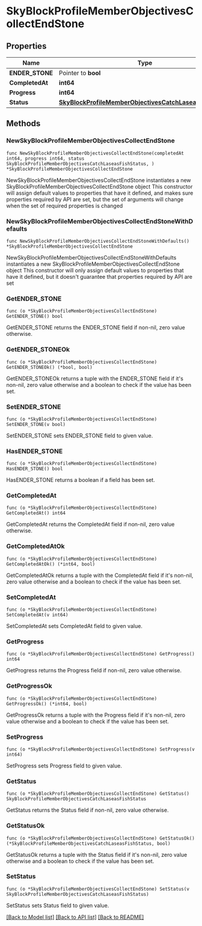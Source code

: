 # SkyBlockProfileMemberObjectivesCollectEndStone

## Properties

Name | Type | Description | Notes
------------ | ------------- | ------------- | -------------
**ENDER_STONE** | Pointer to **bool** |  | [optional] 
**CompletedAt** | **int64** |  | 
**Progress** | **int64** |  | 
**Status** | [**SkyBlockProfileMemberObjectivesCatchLaseasFishStatus**](SkyBlockProfileMemberObjectivesCatchLaseasFishStatus.md) |  | 

## Methods

### NewSkyBlockProfileMemberObjectivesCollectEndStone

`func NewSkyBlockProfileMemberObjectivesCollectEndStone(completedAt int64, progress int64, status SkyBlockProfileMemberObjectivesCatchLaseasFishStatus, ) *SkyBlockProfileMemberObjectivesCollectEndStone`

NewSkyBlockProfileMemberObjectivesCollectEndStone instantiates a new SkyBlockProfileMemberObjectivesCollectEndStone object
This constructor will assign default values to properties that have it defined,
and makes sure properties required by API are set, but the set of arguments
will change when the set of required properties is changed

### NewSkyBlockProfileMemberObjectivesCollectEndStoneWithDefaults

`func NewSkyBlockProfileMemberObjectivesCollectEndStoneWithDefaults() *SkyBlockProfileMemberObjectivesCollectEndStone`

NewSkyBlockProfileMemberObjectivesCollectEndStoneWithDefaults instantiates a new SkyBlockProfileMemberObjectivesCollectEndStone object
This constructor will only assign default values to properties that have it defined,
but it doesn't guarantee that properties required by API are set

### GetENDER_STONE

`func (o *SkyBlockProfileMemberObjectivesCollectEndStone) GetENDER_STONE() bool`

GetENDER_STONE returns the ENDER_STONE field if non-nil, zero value otherwise.

### GetENDER_STONEOk

`func (o *SkyBlockProfileMemberObjectivesCollectEndStone) GetENDER_STONEOk() (*bool, bool)`

GetENDER_STONEOk returns a tuple with the ENDER_STONE field if it's non-nil, zero value otherwise
and a boolean to check if the value has been set.

### SetENDER_STONE

`func (o *SkyBlockProfileMemberObjectivesCollectEndStone) SetENDER_STONE(v bool)`

SetENDER_STONE sets ENDER_STONE field to given value.

### HasENDER_STONE

`func (o *SkyBlockProfileMemberObjectivesCollectEndStone) HasENDER_STONE() bool`

HasENDER_STONE returns a boolean if a field has been set.

### GetCompletedAt

`func (o *SkyBlockProfileMemberObjectivesCollectEndStone) GetCompletedAt() int64`

GetCompletedAt returns the CompletedAt field if non-nil, zero value otherwise.

### GetCompletedAtOk

`func (o *SkyBlockProfileMemberObjectivesCollectEndStone) GetCompletedAtOk() (*int64, bool)`

GetCompletedAtOk returns a tuple with the CompletedAt field if it's non-nil, zero value otherwise
and a boolean to check if the value has been set.

### SetCompletedAt

`func (o *SkyBlockProfileMemberObjectivesCollectEndStone) SetCompletedAt(v int64)`

SetCompletedAt sets CompletedAt field to given value.


### GetProgress

`func (o *SkyBlockProfileMemberObjectivesCollectEndStone) GetProgress() int64`

GetProgress returns the Progress field if non-nil, zero value otherwise.

### GetProgressOk

`func (o *SkyBlockProfileMemberObjectivesCollectEndStone) GetProgressOk() (*int64, bool)`

GetProgressOk returns a tuple with the Progress field if it's non-nil, zero value otherwise
and a boolean to check if the value has been set.

### SetProgress

`func (o *SkyBlockProfileMemberObjectivesCollectEndStone) SetProgress(v int64)`

SetProgress sets Progress field to given value.


### GetStatus

`func (o *SkyBlockProfileMemberObjectivesCollectEndStone) GetStatus() SkyBlockProfileMemberObjectivesCatchLaseasFishStatus`

GetStatus returns the Status field if non-nil, zero value otherwise.

### GetStatusOk

`func (o *SkyBlockProfileMemberObjectivesCollectEndStone) GetStatusOk() (*SkyBlockProfileMemberObjectivesCatchLaseasFishStatus, bool)`

GetStatusOk returns a tuple with the Status field if it's non-nil, zero value otherwise
and a boolean to check if the value has been set.

### SetStatus

`func (o *SkyBlockProfileMemberObjectivesCollectEndStone) SetStatus(v SkyBlockProfileMemberObjectivesCatchLaseasFishStatus)`

SetStatus sets Status field to given value.



[[Back to Model list]](../README.md#documentation-for-models) [[Back to API list]](../README.md#documentation-for-api-endpoints) [[Back to README]](../README.md)


